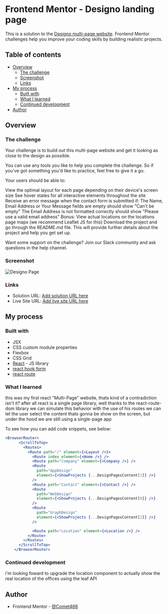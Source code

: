# Frontend Mentor - Designo landing page

This is a solution to the [Designo multi-page website](https://www.frontendmentor.io/challenges/designo-multipage-website-G48K6rfUT). Frontend Mentor challenges help you improve your coding skills by building realistic projects.

## Table of contents

- [Overview](#overview)
  - [The challenge](#the-challenge)
  - [Screenshot](#screenshot)
  - [Links](#links)
- [My process](#my-process)
  - [Built with](#built-with)
  - [What I learned](#what-i-learned)
  - [Continued development](#continued-development)
- [Author](#author)


## Overview

### The challenge

Your challenge is to build out this multi-page website and get it looking as close to the design as possible.

You can use any tools you like to help you complete the challenge. So if you've got something you'd like to practice, feel free to give it a go.

Your users should be able to:

View the optimal layout for each page depending on their device's screen size
See hover states for all interactive elements throughout the site
Receive an error message when the contact form is submitted if:
The Name, Email Address or Your Message fields are empty should show "Can't be empty"
The Email Address is not formatted correctly should show "Please use a valid email address"
Bonus: View actual locations on the locations page maps (we recommend Leaflet JS for this)
Download the project and go through the README.md file. This will provide further details about the project and help you get set up.

Want some support on the challenge? Join our Slack community and ask questions in the help channel.

### Screenshot

![Designo Page](./Screenshot.jpg)


### Links

- Solution URL: [Add solution URL here](https://github.com/Silkiercomet/designo-business-page-react)
- Live Site URL: [Add live site URL here](https://silkiercomet.github.io/designo-business-page-react)

## My process

### Built with

- JSX
- CSS custom module properties
- Flexbox
- CSS Grid
- [React](https://reactjs.org/) - JS library
- [react hook form](https://react-hook-form.com/get-started/) 
- [react route](https://v5.reactrouter.com/web/guides/quick-start) 


### What I learned

this was my first react "Multi-Page" website, thats kind of a contradiction isn't it? after all react is a single page library, well thanks to the react-route-dom library we can simulate this behavior with the use of his routes we can let the user select the content thats gonna be show on the screen, but under the hood we are still using a single-page app 

To see how you can add code snippets, see below:

```jsx
<BrowserRouter>
      <ScrollToTop>
        <Routes>
          <Route path="/" element={<Layout />}>
            <Route index element={<Home />} />
            <Route path="Company" element={<Company />} />
            <Route
              path="AppDesign"
              element={<ShowProjects {...DesignPagesContent[1]} />}
            />
            <Route path="Contact" element={<Contact />} />
            <Route
              path="WebDesign"
              element={<ShowProjects {...DesignPagesContent[0]} />}
            />
            <Route
              path="GraphDesign"
              element={<ShowProjects {...DesignPagesContent[2]} />}
            />

            <Route path="Location" element={<Location />} />
          </Route>
        </Routes>
      </ScrollToTop>
    </BrowserRouter>
```

### Continued development

i'm looking foward to upgrade the location component to actually show the real location of the offices using the leaf API


## Author

- Frontend Mentor - [@Comet466](https://www.frontendmentor.io/profile/Comet466)


